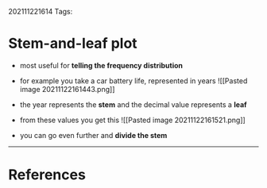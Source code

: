 202111221614
Tags: 

# Stem-and-leaf plot
- most useful for **telling the frequency distribution**

- for example you take a car battery life, represented in years
![[Pasted image 20211122161443.png]]
- the year represents the **stem** and the decimal value represents a **leaf**
- from these values you get this
![[Pasted image 20211122161521.png]]
- you can go even further and **divide the stem**
---
# References